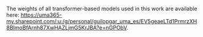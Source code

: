 The weights of all transformer-based models used in this work are available here: https://uma365-my.sharepoint.com/:u:/g/personal/guilopgar_uma_es/EV5geaeLTd1PrmrzXH8BImoBfArnh87XwHAZLjmG5KrJBA?e=nGPObV.
